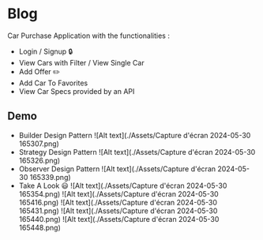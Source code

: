 
# Blog

Car Purchase Application with the functionalities :
- Login / Signup :lock:
- View Cars with Filter / View Single Car
- Add Offer :pencil2:
- Add Car To Favorites
- View Car Specs provided by an API



## Demo
- Builder Design Pattern
![Alt text](./Assets/Capture d'écran 2024-05-30 165307.png)
- Strategy Design Pattern
![Alt text](./Assets/Capture d'écran 2024-05-30 165326.png)
- Observer Design Pattern
![Alt text](./Assets/Capture d'écran 2024-05-30 165339.png)
- Take A Look :smiley:
![Alt text](./Assets/Capture d'écran 2024-05-30 165354.png)
![Alt text](./Assets/Capture d'écran 2024-05-30 165416.png)
![Alt text](./Assets/Capture d'écran 2024-05-30 165431.png)
![Alt text](./Assets/Capture d'écran 2024-05-30 165440.png)
![Alt text](./Assets/Capture d'écran 2024-05-30 165448.png)



